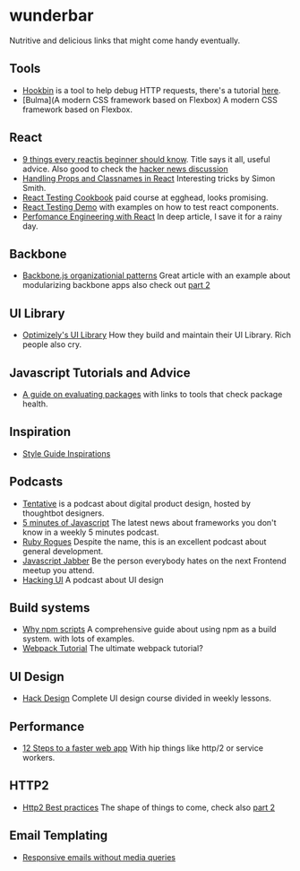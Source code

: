 # wunderbar
Nutritive and delicious links that might come handy eventually.  

## Tools  
* [Hookbin](https://hookbin.com/) is a tool to help debug HTTP requests, there's a tutorial [here](https://css-tricks.com/hookbin-capture-inspect-http-requests/).
* [Bulma](A modern CSS framework based on Flexbox) A modern CSS framework based on Flexbox.  

## React
* [9 things every reactjs beginner should know](https://camjackson.net/post/9-things-every-reactjs-beginner-should-know). Title says it all, useful advice. Also good to check the [hacker news discussion](https://news.ycombinator.com/item?id=10962784)    
* [Handling Props and Classnames in React](http://simonsmith.io/handling-props-and-classnames-in-react/) Interesting tricks by Simon Smith.  
* [React Testing Cookbook](https://egghead.io/series/react-testing-cookbook) paid course at egghead, looks promising.  
* [React Testing Demo](https://github.com/ruanyf/react-testing-demo) with examples on how to test react components.  
* [Perfomance Engineering with React](http://benchling.engineering/performance-engineering-with-react/) In deep article, I save it for a rainy day.  

## Backbone  
* [Backbone.js organizationial patterns](https://www.foraker.com/blog/backbone-js-organizational-patterns) Great article with an example about modularizing backbone apps also check out [part 2](https://www.foraker.com/blog/backbone-js-organizational-patterns-part-ii)   


## UI Library  
* [Optimizely's UI Library](https://css-tricks.com/optimizelys-ui-library-oui-2-of-2/) How they build and maintain their UI Library. Rich people also cry.

## Javascript Tutorials and Advice    
* [A guide on evaluating
  packages](http://bytearcher.com/articles/evaluating-packages-1-check-community/)
with links to tools that check package health.  

## Inspiration  
* [Style Guide Inspirations](https://medium.com/muzli-design-inspiration/style-guide-inspirations-dfb77c4bb13b#.67nvwq6em)  

## Podcasts  
* [Tentative](http://tentative.fm/) is a podcast about digital product design, hosted by thoughtbot designers.  
* [5 minutes of Javascript](https://fivejs.codeschool.com/) The latest news about frameworks you don't know in a weekly 5 minutes podcast.  
* [Ruby Rogues](https://devchat.tv/ruby-rogues/) Despite the name, this is an excellent podcast about general development.  
* [Javascript Jabber](https://devchat.tv/js-jabber/) Be the person everybody hates on the next Frontend meetup you attend.  
* [Hacking UI](https://hackingui.com/) A podcast about UI design

## Build systems
* [Why npm scripts](https://css-tricks.com/why-npm-scripts/) A comprehensive guide about using npm as a build system. with lots of examples.
* [Webpack Tutorial](https://github.com/AriaFallah/WebpackTutorial) The ultimate webpack tutorial?

## UI Design  
* [Hack Design](https://hackdesign.org/) Complete UI design course divided in weekly lessons.  

## Performance  
* [12 Steps to a faster web app](https://auth0.com/blog/2016/02/22/12-steps-to-a-faster-web-app/) With hip things like http/2 or service workers.  

## HTTP2  
* [Http2 Best practices](https://blog.newrelic.com/2016/02/09/http2-best-practices-web-performance/) The shape of things to come, check also [part 2](https://blog.newrelic.com/2016/02/17/http2-production/)

## Email Templating  
* [Responsive emails without media queries](https://medium.freecodecamp.com/the-fab-four-technique-to-create-responsive-emails-without-media-queries-baf11fdfa848#.1nzrzt15x)
